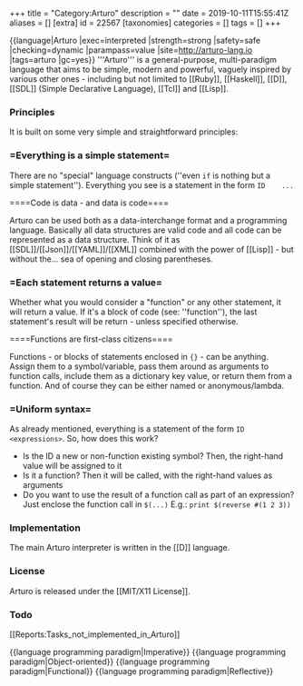 +++
title = "Category:Arturo"
description = ""
date = 2019-10-11T15:55:41Z
aliases = []
[extra]
id = 22567
[taxonomies]
categories = []
tags = []
+++

{{language|Arturo
|exec=interpreted
|strength=strong
|safety=safe
|checking=dynamic
|parampass=value
|site=http://arturo-lang.io
|tags=arturo
|gc=yes}}
'''Arturo''' is a general-purpose, multi-paradigm language that aims to be simple, modern and powerful, vaguely inspired by various other ones - including but not limited to [[Ruby]], [[Haskell]], [[D]], [[SDL]] (Simple Declarative Language), [[Tcl]] and [[Lisp]].


### Principles


It is built on some very simple and straightforward principles:


### =Everything is a simple statement=


There are no "special" language constructs (''even <code>if</code> is nothing but a simple statement''). Everything you see is a statement in the form <code>ID <expression> <expression> <expression> ...</code>


====Code is data - and data is code====

Arturo can be used both as a data-interchange format and a programming language. Basically all data structures are valid code and all code can be represented as a data structure. Think of it as [[SDL]]/[[Json]]/[[YAML]]/[[XML]] combined with the power of [[Lisp]] - but without the... sea of opening and closing parentheses.



### =Each statement returns a value=


Whether what you would consider a "function" or any other statement, it will return a value. If it's a block of code (see: ''function''), the last statement's result will be return - unless specified otherwise.


====Functions are first-class citizens====

Functions - or blocks of statements enclosed in <code>{}</code> - can be anything. Assign them to a symbol/variable, pass them around as arguments to function calls, include them as a dictionary key value, or return them from a function. And of course they can be either named or anonymous/lambda.



### =Uniform syntax=


As already mentioned, everything is a statement of the form `ID <expressions>`. So, how does this work?

* Is the ID a new or non-function existing symbol? Then, the right-hand value will be assigned to it
* Is it a function? Then it will be called, with the right-hand values as arguments
* Do you want to use the result of a function call as part of an expression? Just enclose the function call in <code>$(...)</code>	E.g.: <code>print $(reverse #(1 2 3))</code>


### Implementation

The main Arturo interpreter is written in the [[D]] language.


### License

Arturo is released under the [[MIT/X11 License]].


### Todo

[[Reports:Tasks_not_implemented_in_Arturo]]

{{language programming paradigm|Imperative}}
{{language programming paradigm|Object-oriented}}
{{language programming paradigm|Functional}}
{{language programming paradigm|Reflective}}
